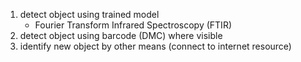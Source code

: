 1. detect object using trained model
    *   Fourier Transform Infrared Spectroscopy (FTIR)
2. detect object using barcode (DMC) where visible
3. identify new object by other means (connect to internet resource)